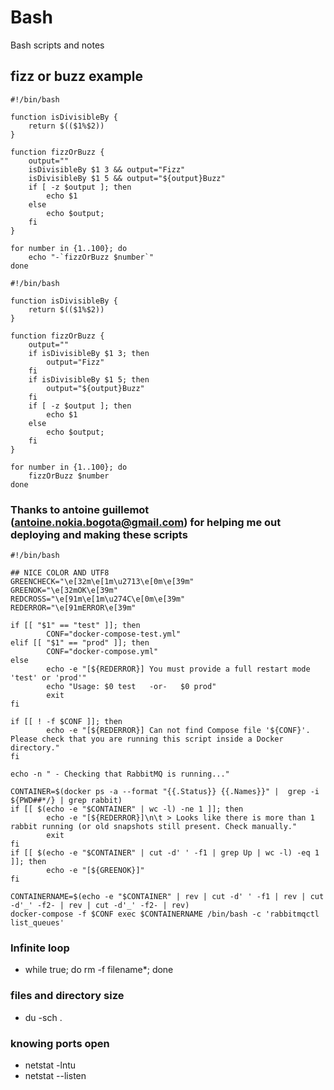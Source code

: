 # Bash

Bash scripts and notes

## fizz or buzz example

```
#!/bin/bash
 
function isDivisibleBy {
    return $(($1%$2))
}
 
function fizzOrBuzz {
    output=""
    isDivisibleBy $1 3 && output="Fizz"
    isDivisibleBy $1 5 && output="${output}Buzz"
    if [ -z $output ]; then
        echo $1
    else
        echo $output;
    fi
}
 
for number in {1..100}; do
    echo "-`fizzOrBuzz $number`"
done

#!/bin/bash
 
function isDivisibleBy {
    return $(($1%$2))
}
 
function fizzOrBuzz {
    output=""
    if isDivisibleBy $1 3; then
        output="Fizz"
    fi
    if isDivisibleBy $1 5; then
        output="${output}Buzz"
    fi
    if [ -z $output ]; then
        echo $1
    else
        echo $output;
    fi
}
 
for number in {1..100}; do
    fizzOrBuzz $number
done

```

### Thanks to antoine guillemot (antoine.nokia.bogota@gmail.com) for helping me out deploying and making these scripts

```
#!/bin/bash

## NICE COLOR AND UTF8
GREENCHECK="\e[32m\e[1m\u2713\e[0m\e[39m"
GREENOK="\e[32mOK\e[39m"
REDCROSS="\e[91m\e[1m\u274C\e[0m\e[39m"
REDERROR="\e[91mERROR\e[39m"

if [[ "$1" == "test" ]]; then
        CONF="docker-compose-test.yml"
elif [[ "$1" == "prod" ]]; then
        CONF="docker-compose.yml"
else
        echo -e "[${REDERROR}] You must provide a full restart mode 'test' or 'prod'"
        echo "Usage: $0 test   -or-   $0 prod"
        exit
fi

if [[ ! -f $CONF ]]; then
        echo -e "[${REDERROR}] Can not find Compose file '${CONF}'. Please check that you are running this script inside a Docker directory."
fi

echo -n " - Checking that RabbitMQ is running..."

CONTAINER=$(docker ps -a --format "{{.Status}} {{.Names}}" |  grep -i ${PWD##*/} | grep rabbit)
if [[ $(echo -e "$CONTAINER" | wc -l) -ne 1 ]]; then
        echo -e "[${REDERROR}]\n\t > Looks like there is more than 1 rabbit running (or old snapshots still present. Check manually."
        exit
fi
if [[ $(echo -e "$CONTAINER" | cut -d' ' -f1 | grep Up | wc -l) -eq 1 ]]; then
        echo -e "[${GREENOK}]"
fi

CONTAINERNAME=$(echo -e "$CONTAINER" | rev | cut -d' ' -f1 | rev | cut -d'_' -f2- | rev | cut -d'_' -f2- | rev)
docker-compose -f $CONF exec $CONTAINERNAME /bin/bash -c 'rabbitmqctl list_queues'
```
### Infinite loop
* while true; do rm -f filename*; done

### files and directory size
* du -sch . 

### knowing ports open
* netstat -lntu
* netstat --listen


